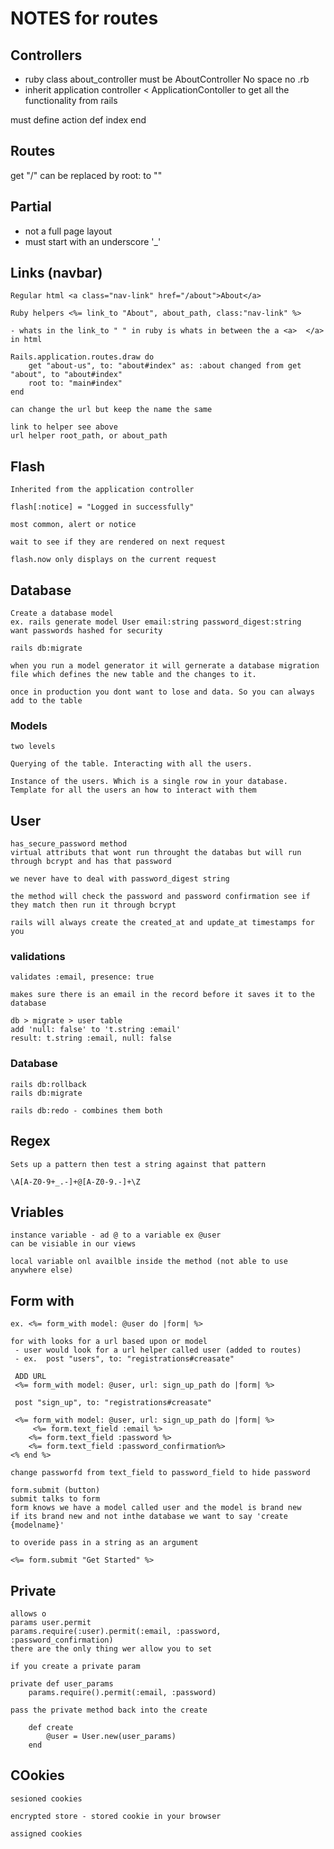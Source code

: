 # NOTES for routes

## Controllers
 *  ruby class about_controller must be AboutController No space no .rb
 *  inherit application controller < ApplicationContoller to get all the functionality from rails

 must define action 
  def index
  end

## Routes

get "/" can be replaced by root: to ""


## Partial
 - not a full page layout
 - must start with an underscore '_'

## Links (navbar)

    Regular html <a class="nav-link" href="/about">About</a>

    Ruby helpers <%= link_to "About", about_path, class:"nav-link" %>

    - whats in the link_to " " in ruby is whats in between the a <a>  </a> in html

    Rails.application.routes.draw do
        get "about-us", to: "about#index" as: :about changed from get "about", to "about#index"
        root to: "main#index"
    end

    can change the url but keep the name the same

    link to helper see above
    url helper root_path, or about_path

## Flash
    Inherited from the application controller
    
    flash[:notice] = "Logged in successfully"

    most common, alert or notice

    wait to see if they are rendered on next request

    flash.now only displays on the current request

## Database 

    Create a database model 
    ex. rails generate model User email:string password_digest:string
    want passwords hashed for security

    rails db:migrate 

    when you run a model generator it will gernerate a database migration file which defines the new table and the changes to it. 

    once in production you dont want to lose and data. So you can always add to the table

### Models

    two levels

    Querying of the table. Interacting with all the users. 

    Instance of the users. Which is a single row in your database. Template for all the users an how to interact with them

## User

    has_secure_password method
    virtual attributs that wont run throught the databas but will run through bcrypt and has that password 

    we never have to deal with password_digest string

    the method will check the password and password confirmation see if they match then run it through bcrypt 

    rails will always create the created_at and update_at timestamps for you

### validations 

    validates :email, presence: true

    makes sure there is an email in the record before it saves it to the database

    db > migrate > user table  
    add 'null: false' to 't.string :email'
    result: t.string :email, null: false

### Database 

    rails db:rollback
    rails db:migrate

    rails db:redo - combines them both

## Regex

    Sets up a pattern then test a string against that pattern

    \A[A-Z0-9+_.-]+@[A-Z0-9.-]+\Z


## Vriables

    instance variable - ad @ to a variable ex @user
    can be visiable in our views

    local variable onl availble inside the method (not able to use anywhere else)


## Form with

    ex. <%= form_with model: @user do |form| %>

    for with looks for a url based upon or model 
     - user would look for a url helper called user (added to routes)
     - ex.  post "users", to: "registrations#creasate"
     
     ADD URL 
     <%= form_with model: @user, url: sign_up_path do |form| %>

     post "sign_up", to: "registrations#creasate"

     <%= form_with model: @user, url: sign_up_path do |form| %>
         <%= form.text_field :email %>
        <%= form.text_field :password %>
        <%= form.text_field :password_confirmation%>
    <% end %>

    change passworfd from text_field to password_field to hide password

    form.submit (button)
    submit talks to form 
    form knows we have a model called user and the model is brand new
    if its brand new and not inthe database we want to say 'create {modelname}'

    to overide pass in a string as an argument

    <%= form.submit "Get Started" %>

## Private

    allows o
    params user.permit
    params.require(:user).permit(:email, :password, :password_confirmation)
    there are the only thing wer allow you to set

    if you create a private param

    private def user_params
        params.require().permit(:email, :password)

    pass the private method back into the create

        def create
            @user = User.new(user_params)
        end

## COokies
    sesioned cookies 

    encrypted store - stored cookie in your browser 

    assigned cookies

